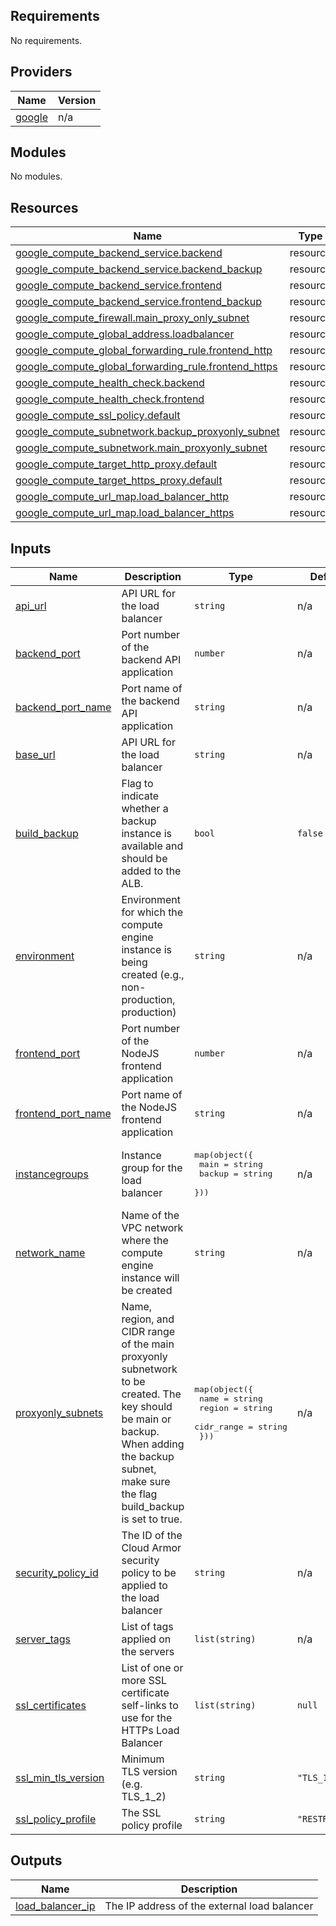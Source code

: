 ## Requirements

No requirements.

## Providers

| Name | Version |
|------|---------|
| <a name="provider_google"></a> [google](#provider\_google) | n/a |

## Modules

No modules.

## Resources

| Name | Type |
|------|------|
| [google_compute_backend_service.backend](https://registry.terraform.io/providers/hashicorp/google/latest/docs/resources/compute_backend_service) | resource |
| [google_compute_backend_service.backend_backup](https://registry.terraform.io/providers/hashicorp/google/latest/docs/resources/compute_backend_service) | resource |
| [google_compute_backend_service.frontend](https://registry.terraform.io/providers/hashicorp/google/latest/docs/resources/compute_backend_service) | resource |
| [google_compute_backend_service.frontend_backup](https://registry.terraform.io/providers/hashicorp/google/latest/docs/resources/compute_backend_service) | resource |
| [google_compute_firewall.main_proxy_only_subnet](https://registry.terraform.io/providers/hashicorp/google/latest/docs/resources/compute_firewall) | resource |
| [google_compute_global_address.loadbalancer](https://registry.terraform.io/providers/hashicorp/google/latest/docs/resources/compute_global_address) | resource |
| [google_compute_global_forwarding_rule.frontend_http](https://registry.terraform.io/providers/hashicorp/google/latest/docs/resources/compute_global_forwarding_rule) | resource |
| [google_compute_global_forwarding_rule.frontend_https](https://registry.terraform.io/providers/hashicorp/google/latest/docs/resources/compute_global_forwarding_rule) | resource |
| [google_compute_health_check.backend](https://registry.terraform.io/providers/hashicorp/google/latest/docs/resources/compute_health_check) | resource |
| [google_compute_health_check.frontend](https://registry.terraform.io/providers/hashicorp/google/latest/docs/resources/compute_health_check) | resource |
| [google_compute_ssl_policy.default](https://registry.terraform.io/providers/hashicorp/google/latest/docs/resources/compute_ssl_policy) | resource |
| [google_compute_subnetwork.backup_proxyonly_subnet](https://registry.terraform.io/providers/hashicorp/google/latest/docs/resources/compute_subnetwork) | resource |
| [google_compute_subnetwork.main_proxyonly_subnet](https://registry.terraform.io/providers/hashicorp/google/latest/docs/resources/compute_subnetwork) | resource |
| [google_compute_target_http_proxy.default](https://registry.terraform.io/providers/hashicorp/google/latest/docs/resources/compute_target_http_proxy) | resource |
| [google_compute_target_https_proxy.default](https://registry.terraform.io/providers/hashicorp/google/latest/docs/resources/compute_target_https_proxy) | resource |
| [google_compute_url_map.load_balancer_http](https://registry.terraform.io/providers/hashicorp/google/latest/docs/resources/compute_url_map) | resource |
| [google_compute_url_map.load_balancer_https](https://registry.terraform.io/providers/hashicorp/google/latest/docs/resources/compute_url_map) | resource |

## Inputs

| Name | Description | Type | Default | Required |
|------|-------------|------|---------|:--------:|
| <a name="input_api_url"></a> [api\_url](#input\_api\_url) | API URL for the load balancer | `string` | n/a | yes |
| <a name="input_backend_port"></a> [backend\_port](#input\_backend\_port) | Port number of the backend API application | `number` | n/a | yes |
| <a name="input_backend_port_name"></a> [backend\_port\_name](#input\_backend\_port\_name) | Port name of the backend API application | `string` | n/a | yes |
| <a name="input_base_url"></a> [base\_url](#input\_base\_url) | API URL for the load balancer | `string` | n/a | yes |
| <a name="input_build_backup"></a> [build\_backup](#input\_build\_backup) | Flag to indicate whether a backup instance is available and should be added to the ALB. | `bool` | `false` | no |
| <a name="input_environment"></a> [environment](#input\_environment) | Environment for which the compute engine instance is being created (e.g., non-production, production) | `string` | n/a | yes |
| <a name="input_frontend_port"></a> [frontend\_port](#input\_frontend\_port) | Port number of the NodeJS frontend application | `number` | n/a | yes |
| <a name="input_frontend_port_name"></a> [frontend\_port\_name](#input\_frontend\_port\_name) | Port name of the NodeJS frontend application | `string` | n/a | yes |
| <a name="input_instancegroups"></a> [instancegroups](#input\_instancegroups) | Instance group for the load balancer | <pre>map(object({<br/>    main   = string<br/>    backup = string<br/>  }))</pre> | n/a | yes |
| <a name="input_network_name"></a> [network\_name](#input\_network\_name) | Name of the VPC network where the compute engine instance will be created | `string` | n/a | yes |
| <a name="input_proxyonly_subnets"></a> [proxyonly\_subnets](#input\_proxyonly\_subnets) | Name, region, and CIDR range of the main proxyonly subnetwork to be created. The key should be main or backup. When adding the backup subnet, make sure the flag build\_backup is set to true. | <pre>map(object({<br/>    name       = string<br/>    region     = string<br/>    cidr_range = string<br/>  }))</pre> | n/a | yes |
| <a name="input_security_policy_id"></a> [security\_policy\_id](#input\_security\_policy\_id) | The ID of the Cloud Armor security policy to be applied to the load balancer | `string` | n/a | yes |
| <a name="input_server_tags"></a> [server\_tags](#input\_server\_tags) | List of tags applied on the servers | `list(string)` | n/a | yes |
| <a name="input_ssl_certificates"></a> [ssl\_certificates](#input\_ssl\_certificates) | List of one or more SSL certificate self-links to use for the HTTPs Load Balancer | `list(string)` | `null` | no |
| <a name="input_ssl_min_tls_version"></a> [ssl\_min\_tls\_version](#input\_ssl\_min\_tls\_version) | Minimum TLS version (e.g. TLS\_1\_2) | `string` | `"TLS_1_2"` | no |
| <a name="input_ssl_policy_profile"></a> [ssl\_policy\_profile](#input\_ssl\_policy\_profile) | The SSL policy profile | `string` | `"RESTRICTED"` | no |

## Outputs

| Name | Description |
|------|-------------|
| <a name="output_load_balancer_ip"></a> [load\_balancer\_ip](#output\_load\_balancer\_ip) | The IP address of the external load balancer |
